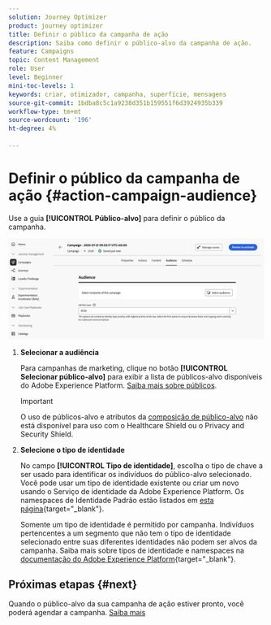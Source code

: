 ```yaml
---
solution: Journey Optimizer
product: journey optimizer
title: Definir o público da campanha de ação
description: Saiba como definir o público-alvo da campanha de ação.
feature: Campaigns
topic: Content Management
role: User
level: Beginner
mini-toc-levels: 1
keywords: criar, otimizador, campanha, superfície, mensagens
source-git-commit: 1bdba8c5c1a9238d351b159551f6d3924935b339
workflow-type: tm+mt
source-wordcount: '196'
ht-degree: 4%

---
```



# Definir o público da campanha de ação {#action-campaign-audience}

Use a guia **[!UICONTROL Público-alvo]** para definir o público da campanha.

![](assets/campaign-audience.png)

1. **Selecionar a audiência**

   Para campanhas de marketing, clique no botão **[!UICONTROL Selecionar público-alvo]** para exibir a lista de públicos-alvo disponíveis do Adobe Experience Platform. [Saiba mais sobre públicos](../audience/about-audiences.md).

   >[!IMPORTANT]
   >
   >O uso de públicos-alvo e atributos da [composição de público-alvo](../audience/get-started-audience-orchestration.md) não está disponível para uso com o Healthcare Shield ou o Privacy and Security Shield.

1. **Selecione o tipo de identidade**

   No campo **[!UICONTROL Tipo de identidade]**, escolha o tipo de chave a ser usado para identificar os indivíduos do público-alvo selecionado. Você pode usar um tipo de identidade existente ou criar um novo usando o Serviço de identidade da Adobe Experience Platform. Os namespaces de Identidade Padrão estão listados em [esta página](https://experienceleague.adobe.com/en/docs/experience-platform/identity/features/namespaces#standard){target="_blank"}.

   Somente um tipo de identidade é permitido por campanha. Indivíduos pertencentes a um segmento que não tem o tipo de identidade selecionado entre suas diferentes identidades não podem ser alvos da campanha. Saiba mais sobre tipos de identidade e namespaces na [documentação do Adobe Experience Platform](https://experienceleague.adobe.com/docs/experience-platform/identity/home.html?lang=pt-BR){target="_blank"}.

## Próximas etapas {#next}

Quando o público-alvo da sua campanha de ação estiver pronto, você poderá agendar a campanha. [Saiba mais](campaign-schedule.md)
